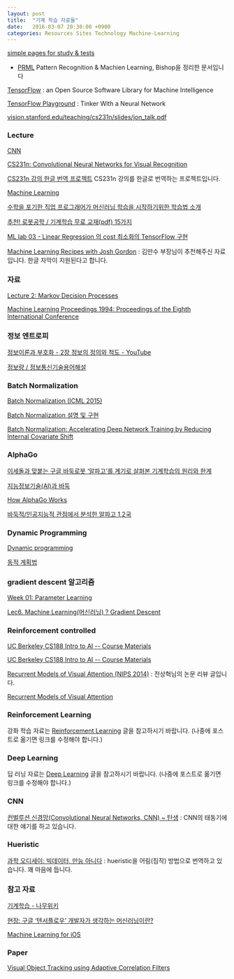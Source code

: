 ```yaml
---
layout: post
title:  "기계 학습 자료들"
date:   2016-03-07 20:30:00 +0900
categories: Resources Sites Technology Machine-Learning
---
```


[simple pages for study & tests](http://norman3.github.io)
  
* [PRML](http://norman3.github.io/prml/) Pattern Recognition & Machien Learning, Bishop을 정리한 문서입니다

[TensorFlow](https://www.tensorflow.org) : an Open Source Software Library for Machine Intelligence

[TensorFlow Playground](http://playground.tensorflow.org/) : Tinker With a Neural Network

[‎vision.stanford.edu/teaching/cs231n/slides/jon_talk.pdf](http://vision.stanford.edu/teaching/cs231n/slides/jon_talk.pdf)

### Lecture

[CNN](http://cs231n.stanford.edu/syllabus.html)

[CS231n: Convolutional Neural Networks for Visual Recognition](http://cs231n.stanford.edu)

[CS231n 강의 한글 번역 프로젝트](http://aikorea.org/cs231n/) CS231n 강의를 한글로 번역하는 프로젝트입니다. 

[Machine Learning](https://www.coursera.org/learn/machine-learning#syllabus)

[수학을 포기한 직업 프로그래머가 머신러닝 학습을 시작하기위한 학습법 소개](http://www.moreagile.net/2015/05/how-to-start-machine-learning-study.html)

[추천! 로봇공학 / 기계학습 무료 교재(pdf) 15가지](http://t-robotics.blogspot.kr/2015/01/pdf-15.html#.WGIJTbE6-uO)

[ML lab 03 - Linear Regression 의 cost 최소화의 TensorFlow 구현](https://www.youtube.com/watch?v=pHPmzTQ_e2o)

[Machine Learning Recipes with Josh Gordon](https://www.youtube.com/playlist?list=PLOU2XLYxmsIIuiBfYad6rFYQU_jL2ryal&app=desktop) : 김만수 부장님이 추천해주신 자료입니다. 한글 자막이 지원된다고 합니다. 

### 자료

[Lecture 2: Markov Decision Processes](http://www0.cs.ucl.ac.uk/staff/d.silver/web/Teaching_files/MDP.pdf)

[Machine Learning Proceedings 1994: Proceedings of the Eighth International Conference](https://books.google.co.kr/books?hl=ko&lr=&id=cEqjBQAAQBAJ&oi=fnd&pg=PA157&dq=reinforcement+learning&ots=E1srt8v2DL&sig=egdPIkLXHZ7vkqrchIPh16yOvrk#v=onepage&q=reinforcement%20learning&f=false)

### 정보 엔트로피

[정보이론과 부호화 - 2장 정보의 정의와 척도 - YouTube](https://www.youtube.com/watch?v=M5Ak4Kpu23Q)

[정보량 / 정보통신기술용어해설](http://www.ktword.co.kr/tree_menu_manager.php?id=781&m_temp1=3660)


### Batch Normalization

[Batch Normalization (ICML 2015)](http://sanghyukchun.github.io/88/)

[Batch Normalization 설명 및 구현](https://shuuki4.wordpress.com/2016/01/13/batch-normalization-설명-및-구현/)

[Batch Normalization: Accelerating Deep Network Training by Reducing Internal Covariate Shift](http://arxiv.org/abs/1502.03167)


### AlphaGo

[이세돌과 맞붙는 구글 바둑로봇 ‘알파고’를 계기로 살펴본 기계학습의 원리와 한계](http://www.venturesquare.net/716562)

[지능정보기술(AI)과 바둑](http://aibaduk.kr)

[How AlphaGo Works](https://www.dcine.com/2016/01/28/alphago/)

[바둑적/인공지능적 관점에서 분석한 알파고 1,2국](http://t-robotics.blogspot.kr/2016/03/12.html?m=1)

### Dynamic Programming

[Dynamic programming](https://en.wikipedia.org/wiki/Dynamic_programming)

[동적 계획법](https://ko.wikipedia.org/wiki/동적_계획법)

### gradient descent 알고리즘

[Week 01: Parameter Learning](http://goodtogreate.tistory.com/394)

[Lec6. Machine Learning(머신러닝) ? Gradient Descent](http://blog.naver.com/mypa3424/220542149463)

### Reinforcement controlled

[UC Berkeley CS188 Intro to AI -- Course Materials](http://ai.berkeley.edu/home.html)

[UC Berkeley CS188 Intro to AI -- Course Materials](http://ai.berkeley.edu/reinforcement.html)

[Recurrent Models of Visual Attention (NIPS 2014)](http://sanghyukchun.github.io/91/) : 전상혁님의 논문 리뷰 글입니다.

[Recurrent Models of Visual Attention](https://arxiv.org/abs/1406.6247)

### Reinforcement Learning

강화 학습 자료는 [Reinforcement Learning](../_draft/2016-12-27-Reinforcement-Learning.md) 글을 참고하시기 바랍니다. (나중에 포스트로 옮기면 링크를 수정해야 합니다.)

### Deep Learning

딥 러닝 자료는 [Deep Learning](../_draft/2016-10-30-Deep-Learning.md) 글을 참고하시기 바랍니다. (나중에 포스트로 옮기면 링크를 수정해야 합니다.)

### CNN 

[컨벌루션 신경망(Convolutional Neural Networks, CNN) ~ 탄생](http://blog.naver.com/msnayana/220781235541) : CNN의 태동기에 대한 얘기를 하고 있습니다. 

### Hueristic

[과학 오디세이: 빅데이터, 만능 아니다](http://v.media.daum.net/v/20161113211254798) : hueristic을 어림(짐작) 방법으로 번역하고 있습니다. 꽤 마음에 듭니다.

### 참고 자료

[기계학습 - 나무위키](https://namu.wiki/w/기계학습)

[현장: 구글 ‘텐서플로우’ 개발자가 생각하는 머신러닝이란?](http://www.bloter.net/archives/254962)

[Machine Learning for iOS](http://alexsosn.github.io/ml/2015/11/05/iOS-ML.html)

### Paper

[Visual Object Tracking using Adaptive Correlation Filters](http://www.cs.colostate.edu/~vision/publications/bolme_cvpr10.pdf)